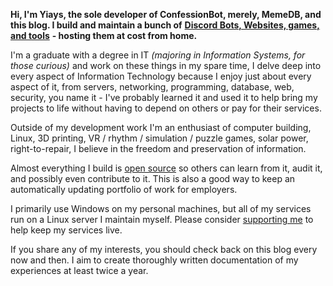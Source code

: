**Hi, I'm Yiays, the sole developer of ConfessionBot, merely, MemeDB, and this blog. I build and maintain a bunch of** [**Discord Bots, Websites, games, and tools**](/projects/) **- hosting them at cost from home.**

I'm a graduate with a degree in IT _(majoring in Information Systems, for those curious)_ and work on these things in my spare time, I delve deep into every aspect of Information Technology because I enjoy just about every aspect of it, from servers, networking, programming, database, web, security, you name it - I've probably learned it and used it to help bring my projects to life without having to depend on others or pay for their services.

Outside of my development work I'm an enthusiast of computer building, Linux, 3D printing, VR / rhythm / simulation / puzzle games, solar power, right-to-repair, I believe in the freedom and preservation of information.

Almost everything I build is [open source](https://github.com/yiays) so others can learn from it, audit it, and possibly even contribute to it. This is also a good way to keep an automatically updating portfolio of work for employers.

I primarily use Windows on my personal machines, but all of my services run on a Linux server I maintain myself. Please consider [supporting me](https://patreon.com/yiays) to help keep my services live.

If you share any of my interests, you should check back on this blog every now and then. I aim to create thoroughly written documentation of my experiences at least twice a year.